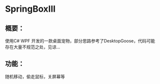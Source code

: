 # SpringBoxIII
## 概要：

使用C# WPF 开发的一款桌面宠物，部分思路参考了DesktopGoose，代码可能存在大量不规范之处，见谅...

## 功能：

随机移动，偷走鼠标，关屏幕等
